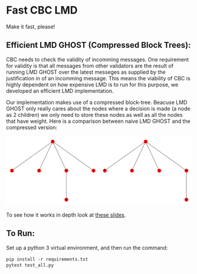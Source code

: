 # Fast CBC LMD

Make it fast, please!

## Efficient LMD GHOST (Compressed Block Trees):

CBC needs to check the validity of incomming messages. One requirement for validity is that all messages from other validators are the result of running LMD GHOST over the latest messeges as supplied by the justification in of an incomming message. This means the viability of CBC is highly dependent on how expensive LMD is to run for this purpose, we developed an efficient LMD implementation.

Our implementation makes use of a compressed block-tree. Beacuse LMD GHOST only really cares about the nodes where a decision is made (a node as 2 children) we only need to store these nodes as well as all the nodes that have weight. Here is a comparison between naive LMD GHOST and the compressed version:

![comparison](compressed_vs_full_tree.gif)

To see how it works in depth look at [these slides](IC3%20Bootcamp%20Slides.pdf).

## To Run:

Set up a python 3 virtual environment, and then run the command:

~~~~
pip install -r requirements.txt
pytest test_all.py
~~~~
